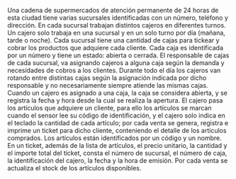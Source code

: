 Una cadena de supermercados de atención permanente de 24 horas de esta ciudad tiene
varias sucursales identificadas con un número, teléfono y dirección. En cada sucursal
trabajan distintos cajeros en diferentes turnos. Un cajero solo trabaja en una sucursal y en
un solo turno por día (mañana, tarde o noche).
Cada sucursal tiene una cantidad de cajas para tickear y cobrar los productos que adquiere
cada cliente. Cada caja es identificada por un número y tiene un estado: abierta o cerrada.
El responsable de cajas de cada sucursal, va asignando cajeros a alguna caja según la
demanda y necesidades de cobros a los clientes. Durante todo el día los cajeros van rotando
entre distintas cajas según la asignación indicada por dicho responsable y no
necesariamente siempre atiende las mismas cajas.
Cuando un cajero es asignado a una caja, la caja se considera abierta, y se registra la fecha
y hora desde la cual se realiza la apertura. El cajero pasa los artículos que adquiere un
cliente, para ello los artículos se marcan cuando el sensor lee su código de identificación, y
el cajero solo indica en el teclado la cantidad de cada artículo; por cada venta se genera,
registra e imprime un ticket para dicho cliente, conteniendo el detalle de los artículos
comprados. Los artículos están identificados por un código y un nombre.
En un ticket, además de la lista de artículos, el precio unitario, la cantidad y el importe total
del ticket, consta el número de sucursal, el número de caja, la identificación del cajero, la
fecha y la hora de emisión. Por cada venta se actualiza el stock de los artículos disponibles.
